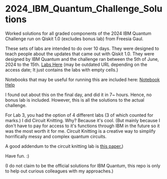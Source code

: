 # 2024_IBM_Quantum_Challenge_Solutions
Worked solutions for all graded components of the 2024 IBM Quantum Challenge run on Qiskit 1.0 (excludes bonus lab) from Freesia Gaul. 

These sets of labs are intended to do over 10 days. They were designed to teach people about the updates that came out with Qiskit 1.0.
They were designed by IBM Quantum and the challenge ran between the 5th of June, 2024 to the 15th. <a href="https://challenges.quantum.ibm.com/2024#lab-0">Labs Here</a> (may be outdated URL depending on the access date; It just contains the labs with empty cells.)

Notebooks that may be useful for running this are included here:  <a href="https://www.ibm.com/quantum/blog/qiskit-notebook-environments">Notebook Help</a>

I found out about this on the final day, and did it in 7~ hours. Hence, no bonus lab is included. However, this is all the solutions to the actual challenge.

For Lab 3, you had the option of 4 different labs (3 of which counted for marks.) I did Circuit Knitting. Why? Because it's cool. (But mainly because I don't have to pay for access to it's functions through IBM in the future so it was the most worth it for me. Circuit Knitting is a creative way to simplify horrifically messy and complex quantum circuits. 

A good addendum to the circuit knitting lab is <a href="https://arxiv.org/pdf/2205.00016">this paper.</a>)

Have fun. :)

(I do not claim to be the official solutions for IBM Quantum, this repo is only to help out curious colleagues with my approaches.)
